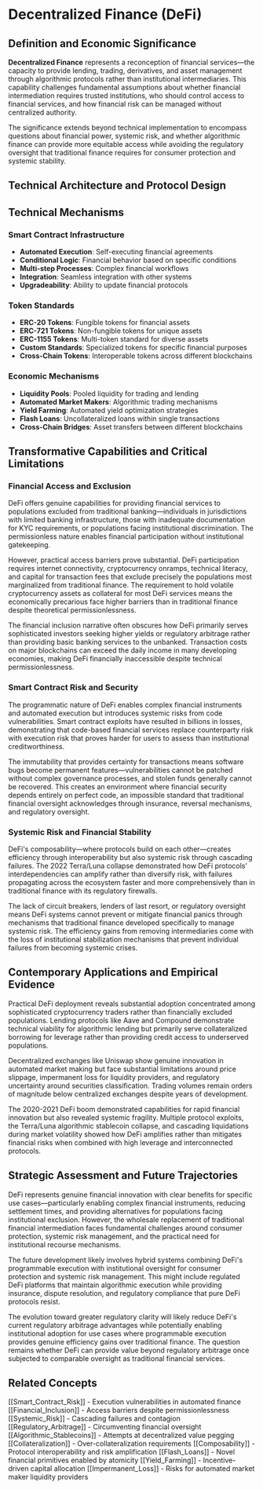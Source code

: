 # Decentralized Finance (DeFi)

## Definition and Economic Significance

**Decentralized Finance** represents a reconception of financial services—the capacity to provide lending, trading, derivatives, and asset management through algorithmic protocols rather than institutional intermediaries. This capability challenges fundamental assumptions about whether financial intermediation requires trusted institutions, who should control access to financial services, and how financial risk can be managed without centralized authority.

The significance extends beyond technical implementation to encompass questions about financial power, systemic risk, and whether algorithmic finance can provide more equitable access while avoiding the regulatory oversight that traditional finance requires for consumer protection and systemic stability.

## Technical Architecture and Protocol Design

## Technical Mechanisms

### Smart Contract Infrastructure
- **Automated Execution**: Self-executing financial agreements
- **Conditional Logic**: Financial behavior based on specific conditions
- **Multi-step Processes**: Complex financial workflows
- **Integration**: Seamless integration with other systems
- **Upgradeability**: Ability to update financial protocols

### Token Standards
- **ERC-20 Tokens**: Fungible tokens for financial assets
- **ERC-721 Tokens**: Non-fungible tokens for unique assets
- **ERC-1155 Tokens**: Multi-token standard for diverse assets
- **Custom Standards**: Specialized tokens for specific financial purposes
- **Cross-Chain Tokens**: Interoperable tokens across different blockchains

### Economic Mechanisms
- **Liquidity Pools**: Pooled liquidity for trading and lending
- **Automated Market Makers**: Algorithmic trading mechanisms
- **Yield Farming**: Automated yield optimization strategies
- **Flash Loans**: Uncollateralized loans within single transactions
- **Cross-Chain Bridges**: Asset transfers between different blockchains

## Transformative Capabilities and Critical Limitations

### Financial Access and Exclusion

DeFi offers genuine capabilities for providing financial services to populations excluded from traditional banking—individuals in jurisdictions with limited banking infrastructure, those with inadequate documentation for KYC requirements, or populations facing institutional discrimination. The permissionless nature enables financial participation without institutional gatekeeping.

However, practical access barriers prove substantial. DeFi participation requires internet connectivity, cryptocurrency onramps, technical literacy, and capital for transaction fees that exclude precisely the populations most marginalized from traditional finance. The requirement to hold volatile cryptocurrency assets as collateral for most DeFi services means the economically precarious face higher barriers than in traditional finance despite theoretical permissionlessness.

The financial inclusion narrative often obscures how DeFi primarily serves sophisticated investors seeking higher yields or regulatory arbitrage rather than providing basic banking services to the unbanked. Transaction costs on major blockchains can exceed the daily income in many developing economies, making DeFi financially inaccessible despite technical permissionlessness.

### Smart Contract Risk and Security

The programmatic nature of DeFi enables complex financial instruments and automated execution but introduces systemic risks from code vulnerabilities. Smart contract exploits have resulted in billions in losses, demonstrating that code-based financial services replace counterparty risk with execution risk that proves harder for users to assess than institutional creditworthiness.

The immutability that provides certainty for transactions means software bugs become permanent features—vulnerabilities cannot be patched without complex governance processes, and stolen funds generally cannot be recovered. This creates an environment where financial security depends entirely on perfect code, an impossible standard that traditional financial oversight acknowledges through insurance, reversal mechanisms, and regulatory oversight.

### Systemic Risk and Financial Stability

DeFi's composability—where protocols build on each other—creates efficiency through interoperability but also systemic risk through cascading failures. The 2022 Terra/Luna collapse demonstrated how DeFi protocols' interdependencies can amplify rather than diversify risk, with failures propagating across the ecosystem faster and more comprehensively than in traditional finance with its regulatory firewalls.

The lack of circuit breakers, lenders of last resort, or regulatory oversight means DeFi systems cannot prevent or mitigate financial panics through mechanisms that traditional finance developed specifically to manage systemic risk. The efficiency gains from removing intermediaries come with the loss of institutional stabilization mechanisms that prevent individual failures from becoming systemic crises.

## Contemporary Applications and Empirical Evidence

Practical DeFi deployment reveals substantial adoption concentrated among sophisticated cryptocurrency traders rather than financially excluded populations. Lending protocols like Aave and Compound demonstrate technical viability for algorithmic lending but primarily serve collateralized borrowing for leverage rather than providing credit access to underserved populations.

Decentralized exchanges like Uniswap show genuine innovation in automated market making but face substantial limitations around price slippage, impermanent loss for liquidity providers, and regulatory uncertainty around securities classification. Trading volumes remain orders of magnitude below centralized exchanges despite years of development.

The 2020-2021 DeFi boom demonstrated capabilities for rapid financial innovation but also revealed systemic fragility. Multiple protocol exploits, the Terra/Luna algorithmic stablecoin collapse, and cascading liquidations during market volatility showed how DeFi amplifies rather than mitigates financial risks when combined with high leverage and interconnected protocols.

## Strategic Assessment and Future Trajectories

DeFi represents genuine financial innovation with clear benefits for specific use cases—particularly enabling complex financial instruments, reducing settlement times, and providing alternatives for populations facing institutional exclusion. However, the wholesale replacement of traditional financial intermediation faces fundamental challenges around consumer protection, systemic risk management, and the practical need for institutional recourse mechanisms.

The future development likely involves hybrid systems combining DeFi's programmable execution with institutional oversight for consumer protection and systemic risk management. This might include regulated DeFi platforms that maintain algorithmic execution while providing insurance, dispute resolution, and regulatory compliance that pure DeFi protocols resist.

The evolution toward greater regulatory clarity will likely reduce DeFi's current regulatory arbitrage advantages while potentially enabling institutional adoption for use cases where programmable execution provides genuine efficiency gains over traditional finance. The question remains whether DeFi can provide value beyond regulatory arbitrage once subjected to comparable oversight as traditional financial services.

## Related Concepts

[[Smart_Contract_Risk]] - Execution vulnerabilities in automated finance
[[Financial_Inclusion]] - Access barriers despite permissionlessness
[[Systemic_Risk]] - Cascading failures and contagion
[[Regulatory_Arbitrage]] - Circumventing financial oversight
[[Algorithmic_Stablecoins]] - Attempts at decentralized value pegging
[[Collateralization]] - Over-collateralization requirements
[[Composability]] - Protocol interoperability and risk amplification
[[Flash_Loans]] - Novel financial primitives enabled by atomicity
[[Yield_Farming]] - Incentive-driven capital allocation
[[Impermanent_Loss]] - Risks for automated market maker liquidity providers